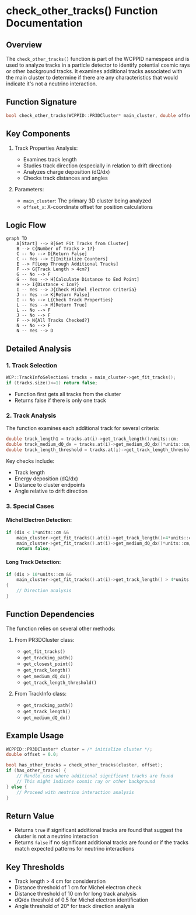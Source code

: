 # check_other_tracks() Function Documentation

## Overview

The `check_other_tracks()` function is part of the WCPPID namespace and is used to analyze tracks in a particle detector to identify potential cosmic rays or other background tracks. It examines additional tracks associated with the main cluster to determine if there are any characteristics that would indicate it's not a neutrino interaction.

## Function Signature

```cpp
bool check_other_tracks(WCPPID::PR3DCluster* main_cluster, double offset_x)
```

## Key Components

1. Track Properties Analysis:
   - Examines track length
   - Studies track direction (especially in relation to drift direction)
   - Analyzes charge deposition (dQ/dx)
   - Checks track distances and angles

2. Parameters:
   - `main_cluster`: The primary 3D cluster being analyzed
   - `offset_x`: X-coordinate offset for position calculations
   
## Logic Flow

```mermaid
graph TD
    A[Start] --> B[Get Fit Tracks from Cluster]
    B --> C{Number of Tracks > 1?}
    C -- No --> D[Return False]
    C -- Yes --> E[Initialize Counters]
    E --> F[Loop Through Additional Tracks]
    F --> G{Track Length > 4cm?}
    G -- No --> F
    G -- Yes --> H[Calculate Distance to End Point]
    H --> I{Distance < 1cm?}
    I -- Yes --> J{Check Michel Electron Criteria}
    J -- Yes --> K[Return False]
    I -- No --> L{Check Track Properties}
    L -- Yes --> M[Return True]
    L -- No --> F
    J -- No --> F
    F --> N{All Tracks Checked?}
    N -- No --> F
    N -- Yes --> D
```

## Detailed Analysis

### 1. Track Selection
```cpp
WCP::TrackInfoSelection& tracks = main_cluster->get_fit_tracks();
if (tracks.size()<=1) return false;
```
- Function first gets all tracks from the cluster
- Returns false if there is only one track

### 2. Track Analysis
The function examines each additional track for several criteria:

```cpp
double track_length1 = tracks.at(i)->get_track_length()/units::cm;
double track_medium_dQ_dx = tracks.at(i)->get_medium_dQ_dx()*units::cm/50000.;
double track_length_threshold = tracks.at(i)->get_track_length_threshold()/units::cm;
```

Key checks include:
- Track length
- Energy deposition (dQ/dx)
- Distance to cluster endpoints
- Angle relative to drift direction

### 3. Special Cases

#### Michel Electron Detection:
```cpp
if (dis < 1*units::cm && 
    main_cluster->get_fit_tracks().at(i)->get_track_length()>4*units::cm && 
    main_cluster->get_fit_tracks().at(i)->get_medium_dQ_dx()*units::cm/50000 > 0.5)
    return false;
```

#### Long Track Detection:
```cpp
if (dis > 10*units::cm && 
    main_cluster->get_fit_tracks().at(i)->get_track_length() > 4*units::cm)
{
    // Direction analysis
}
```

## Function Dependencies

The function relies on several other methods:

1. From PR3DCluster class:
   - `get_fit_tracks()`
   - `get_tracking_path()`
   - `get_closest_point()`
   - `get_track_length()`
   - `get_medium_dQ_dx()`
   - `get_track_length_threshold()`

2. From TrackInfo class:
   - `get_tracking_path()`
   - `get_track_length()`
   - `get_medium_dQ_dx()`

## Example Usage

```cpp
WCPPID::PR3DCluster* cluster = /* initialize cluster */;
double offset = 0.0;

bool has_other_tracks = check_other_tracks(cluster, offset);
if (has_other_tracks) {
    // Handle case where additional significant tracks are found
    // This might indicate cosmic ray or other background
} else {
    // Proceed with neutrino interaction analysis
}
```

## Return Value

- Returns `true` if significant additional tracks are found that suggest the cluster is not a neutrino interaction
- Returns `false` if no significant additional tracks are found or if the tracks match expected patterns for neutrino interactions

## Key Thresholds

- Track length > 4 cm for consideration
- Distance threshold of 1 cm for Michel electron check
- Distance threshold of 10 cm for long track analysis
- dQ/dx threshold of 0.5 for Michel electron identification
- Angle threshold of 20° for track direction analysis